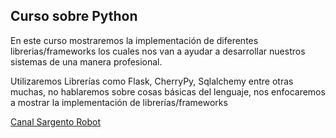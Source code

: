 ## Curso sobre Python

En este curso mostraremos la implementación de diferentes librerias/frameworks los cuales nos van a ayudar a desarrollar nuestros sistemas de una manera profesional.

Utilizaremos Librerías como Flask, CherryPy, Sqlalchemy entre otras muchas, no hablaremos sobre cosas básicas del lenguaje, nos enfocaremos a mostrar la implementación de librerías/frameworks

[Canal Sargento Robot](https://www.youtube.com/c/SargentoRobot)
